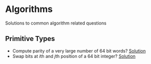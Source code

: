 # Algorithms

Solutions to common algorithm related questions

## Primitive Types

+ Compute parity of a very large number of 64 bit words? [Solution](./int_parity.cc)
+ Swap bits at *i*th and *j*th position of a 64 bit integer? [Solution](./swap_bits.cc)

